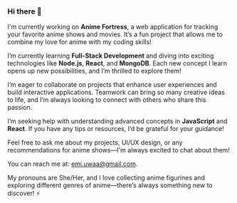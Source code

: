 ### Hi there 👋

I'm currently working on **Anime Fortress**, a web application for tracking your favorite anime shows and movies. It’s a fun project that allows me to combine my love for anime with my coding skills!

I’m currently learning **Full-Stack Development** and diving into exciting technologies like **Node.js**, **React**, and **MongoDB**. Each new concept I learn opens up new possibilities, and I’m thrilled to explore them!

I’m eager to collaborate on projects that enhance user experiences and build interactive applications. Teamwork can bring so many creative ideas to life, and I’m always looking to connect with others who share this passion.

I’m seeking help with understanding advanced concepts in **JavaScript** and **React**. If you have any tips or resources, I’d be grateful for your guidance!

Feel free to ask me about my projects, UI/UX design, or any recommendations for anime shows—I'm always excited to chat about them!

You can reach me at: [emi.uwaa@gmail.com](mailto:emi.uwaa@gmail.com). 

My pronouns are She/Her, and I love collecting anime figurines and exploring different genres of anime—there’s always something new to discover! ⚡
